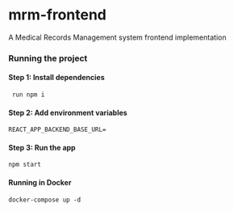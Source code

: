 # mrm-frontend
A Medical Records Management system frontend implementation


### Running the project

#### Step 1: Install dependencies
     run npm i
 
#### Step 2: Add environment variables
 
    REACT_APP_BACKEND_BASE_URL=
    
#### Step 3: Run the app

    npm start
    
#### Running in Docker

    docker-compose up -d
